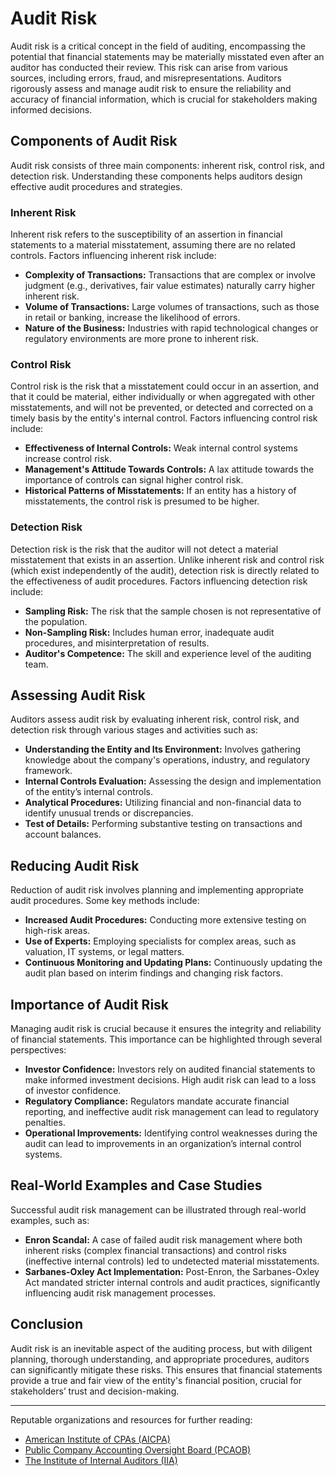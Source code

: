 # Audit Risk

Audit risk is a critical concept in the field of auditing, encompassing the potential that financial statements may be materially misstated even after an auditor has conducted their review. This risk can arise from various sources, including errors, fraud, and misrepresentations. Auditors rigorously assess and manage audit risk to ensure the reliability and accuracy of financial information, which is crucial for stakeholders making informed decisions.

## Components of Audit Risk

Audit risk consists of three main components: inherent risk, control risk, and detection risk. Understanding these components helps auditors design effective audit procedures and strategies.

### Inherent Risk

Inherent risk refers to the susceptibility of an assertion in financial statements to a material misstatement, assuming there are no related controls. Factors influencing inherent risk include:

- **Complexity of Transactions:** Transactions that are complex or involve judgment (e.g., derivatives, fair value estimates) naturally carry higher inherent risk.
- **Volume of Transactions:** Large volumes of transactions, such as those in retail or banking, increase the likelihood of errors.
- **Nature of the Business:** Industries with rapid technological changes or regulatory environments are more prone to inherent risk.

### Control Risk

Control risk is the risk that a misstatement could occur in an assertion, and that it could be material, either individually or when aggregated with other misstatements, and will not be prevented, or detected and corrected on a timely basis by the entity's internal control. Factors influencing control risk include:

- **Effectiveness of Internal Controls:** Weak internal control systems increase control risk.
- **Management's Attitude Towards Controls:** A lax attitude towards the importance of controls can signal higher control risk.
- **Historical Patterns of Misstatements:** If an entity has a history of misstatements, the control risk is presumed to be higher.

### Detection Risk

Detection risk is the risk that the auditor will not detect a material misstatement that exists in an assertion. Unlike inherent risk and control risk (which exist independently of the audit), detection risk is directly related to the effectiveness of audit procedures. Factors influencing detection risk include:

- **Sampling Risk:** The risk that the sample chosen is not representative of the population.
- **Non-Sampling Risk:** Includes human error, inadequate audit procedures, and misinterpretation of results.
- **Auditor's Competence:** The skill and experience level of the auditing team.

## Assessing Audit Risk

Auditors assess audit risk by evaluating inherent risk, control risk, and detection risk through various stages and activities such as:

- **Understanding the Entity and Its Environment:** Involves gathering knowledge about the company's operations, industry, and regulatory framework.
- **Internal Controls Evaluation:** Assessing the design and implementation of the entity’s internal controls.
- **Analytical Procedures:** Utilizing financial and non-financial data to identify unusual trends or discrepancies.
- **Test of Details:** Performing substantive testing on transactions and account balances.

## Reducing Audit Risk

Reduction of audit risk involves planning and implementing appropriate audit procedures. Some key methods include:

- **Increased Audit Procedures:** Conducting more extensive testing on high-risk areas.
- **Use of Experts:** Employing specialists for complex areas, such as valuation, IT systems, or legal matters.
- **Continuous Monitoring and Updating Plans:** Continuously updating the audit plan based on interim findings and changing risk factors.

## Importance of Audit Risk

Managing audit risk is crucial because it ensures the integrity and reliability of financial statements. This importance can be highlighted through several perspectives:

- **Investor Confidence:** Investors rely on audited financial statements to make informed investment decisions. High audit risk can lead to a loss of investor confidence.
- **Regulatory Compliance:** Regulators mandate accurate financial reporting, and ineffective audit risk management can lead to regulatory penalties.
- **Operational Improvements:** Identifying control weaknesses during the audit can lead to improvements in an organization’s internal control systems.

## Real-World Examples and Case Studies

Successful audit risk management can be illustrated through real-world examples, such as:

- **Enron Scandal:** A case of failed audit risk management where both inherent risks (complex financial transactions) and control risks (ineffective internal controls) led to undetected material misstatements.
- **Sarbanes-Oxley Act Implementation:** Post-Enron, the Sarbanes-Oxley Act mandated stricter internal controls and audit practices, significantly influencing audit risk management processes.

## Conclusion

Audit risk is an inevitable aspect of the auditing process, but with diligent planning, thorough understanding, and appropriate procedures, auditors can significantly mitigate these risks. This ensures that financial statements provide a true and fair view of the entity's financial position, crucial for stakeholders’ trust and decision-making.

---

Reputable organizations and resources for further reading:

- [American Institute of CPAs (AICPA)](https://www.aicpa.org/)
- [Public Company Accounting Oversight Board (PCAOB)](https://pcaobus.org/)
- [The Institute of Internal Auditors (IIA)](https://www.theiia.org/)
